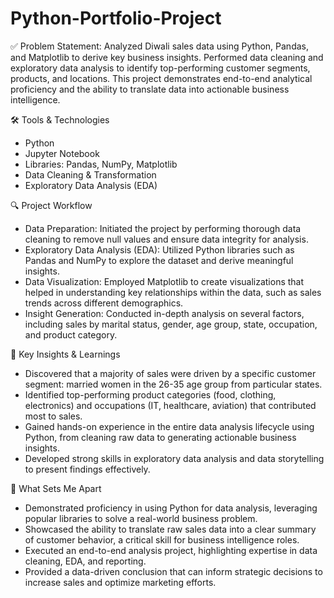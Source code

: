 # Python-Portfolio-Project
✅ Problem Statement:
Analyzed Diwali sales data using Python, Pandas, and Matplotlib to derive key business insights. Performed data cleaning and exploratory data analysis to identify top-performing customer segments, products, and locations. This project demonstrates end-to-end analytical proficiency and the ability to translate data into actionable business intelligence.

🛠️ Tools & Technologies
- Python
- Jupyter Notebook
- Libraries: Pandas, NumPy, Matplotlib
- Data Cleaning & Transformation
- Exploratory Data Analysis (EDA)

🔍 Project Workflow
- Data Preparation: Initiated the project by performing thorough data cleaning to remove null values and ensure data integrity for analysis.
- Exploratory Data Analysis (EDA): Utilized Python libraries such as Pandas and NumPy to explore the dataset and derive meaningful insights.
- Data Visualization: Employed Matplotlib to create visualizations that helped in understanding key relationships within the data, such as sales trends across different demographics.
- Insight Generation: Conducted in-depth analysis on several factors, including sales by marital status, gender, age group, state, occupation, and product category.

📌 Key Insights & Learnings
- Discovered that a majority of sales were driven by a specific customer segment: married women in the 26-35 age group from particular states.
- Identified top-performing product categories (food, clothing, electronics) and occupations (IT, healthcare, aviation) that contributed most to sales.
- Gained hands-on experience in the entire data analysis lifecycle using Python, from cleaning raw data to generating actionable business insights.
- Developed strong skills in exploratory data analysis and data storytelling to present findings effectively.

🌟 What Sets Me Apart
- Demonstrated proficiency in using Python for data analysis, leveraging popular libraries to solve a real-world business problem.
- Showcased the ability to translate raw sales data into a clear summary of customer behavior, a critical skill for business intelligence roles.
- Executed an end-to-end analysis project, highlighting expertise in data cleaning, EDA, and reporting.
- Provided a data-driven conclusion that can inform strategic decisions to increase sales and optimize marketing efforts.

